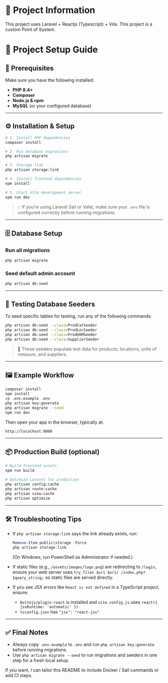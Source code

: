 # 🚀 Project Information

This project uses Laravel + Reactjs (Typescript) + Vite.
This project is a custom Point of System.

# 🚀 Project Setup Guide

## 🧰 Prerequisites

Make sure you have the following installed:

-   **PHP 8.4+**
-   **Composer**
-   **Node.js & npm**
-   **MySQL** (or your configured database)

---

## ⚙️ Installation & Setup

```bash
# 1. Install PHP dependencies
composer install

# 2. Run database migrations
php artisan migrate

# 3. Storage link
php artisan storage:link

# 4. Install frontend dependencies
npm install

# 5. Start Vite development server
npm run dev
```

> 💡 If you’re using Laravel Sail or Valet, make sure your `.env` file is configured correctly before running migrations.

---

## 🗄️ Database Setup

### Run all migrations

```bash
php artisan migrate
```

### Seed default admin account

```bash
php artisan db:seed
```

---

## 🧪 Testing Database Seeders

To seed specific tables for testing, run any of the following commands:

```bash
php artisan db:seed --class=ProdCatSeeder
php artisan db:seed --class=ProdLocSeeder
php artisan db:seed --class=ProdUOMSeeder
php artisan db:seed --class=SupplierSeeder
```

> 🧩 These seeders populate test data for products, locations, units of measure, and suppliers.

---

## 🖼️ Example Workflow

```bash
composer install
npm install
cp .env.example .env
php artisan key:generate
php artisan migrate --seed
npm run dev
```

Then open your app in the browser, typically at:

```
http://localhost:8000
```

---

## 📦 Production Build (optional)

```bash
# Build frontend assets
npm run build

# Optimize Laravel for production
php artisan config:cache
php artisan route:cache
php artisan view:cache
php artisan optimize
```

---

## 🛠 Troubleshooting Tips

-   If `php artisan storage:link` says the link already exists, run:

    ```powershell
    Remove-Item public\storage -Force
    php artisan storage:link
    ```

    (On Windows, run PowerShell as Administrator if needed.)

-   If static files (e.g., `/assets/images/logo.png`) are redirecting to `/login`, ensure your web server uses `try_files $uri $uri/ /index.php?$query_string;` so static files are served directly.

-   If you see JSX errors like `React is not defined` in a TypeScript project, ensure:
    -   `@vitejs/plugin-react` is installed and `vite.config.js` uses `react({ jsxRuntime: 'automatic' })`
    -   `tsconfig.json` has `"jsx": "react-jsx"`

---

## ✅ Final Notes

-   Always copy `.env.example` to `.env` and run `php artisan key:generate` before running migrations.
-   Use `php artisan migrate --seed` to run migrations and seeders in one step for a fresh local setup.

If you want, I can tailor this README to include Docker / Sail commands or add CI steps.
